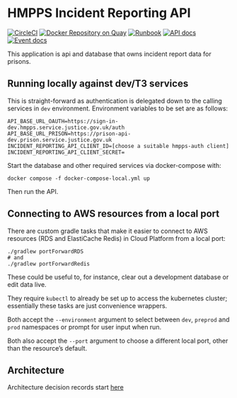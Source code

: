 # HMPPS Incident Reporting API

[![CircleCI](https://circleci.com/gh/ministryofjustice/hmpps-incident-reporting-api/tree/main.svg?style=svg)](https://circleci.com/gh/ministryofjustice/hmpps-incident-reporting-api)
[![Docker Repository on Quay](https://quay.io/repository/hmpps/hmpps-incident-reporting-api/status "Docker Repository on Quay")](https://quay.io/repository/hmpps/hmpps-incident-reporting-api)
[![Runbook](https://img.shields.io/badge/runbook-view-172B4D.svg?logo=confluence)](https://dsdmoj.atlassian.net/wiki/spaces/NOM/pages/1739325587/DPS+Runbook)
[![API docs](https://img.shields.io/badge/API_docs_-view-85EA2D.svg?logo=swagger)](https://incident-reporting-api-dev.hmpps.service.justice.gov.uk/swagger-ui/index.html)
[![Event docs](https://img.shields.io/badge/Event_docs-view-85EA2D.svg)](https://studio.asyncapi.com/?url=https://raw.githubusercontent.com/ministryofjustice/hmpps-incident-reporting-api/main/async-api.yml)

This application is api and database that owns incident report data for prisons.

## Running locally against dev/T3 services

This is straight-forward as authentication is delegated down to the calling services in `dev` environment.
Environment variables to be set are as follows:

```
API_BASE_URL_OAUTH=https://sign-in-dev.hmpps.service.justice.gov.uk/auth
API_BASE_URL_PRISON=https://prison-api-dev.prison.service.justice.gov.uk
INCIDENT_REPORTING_API_CLIENT_ID=[choose a suitable hmpps-auth client]
INCIDENT_REPORTING_API_CLIENT_SECRET=
```

Start the database and other required services via docker-compose with:

```shell
docker compose -f docker-compose-local.yml up
```

Then run the API.

## Connecting to AWS resources from a local port

There are custom gradle tasks that make it easier to connect to AWS resources (RDS and ElastiCache Redis)
in Cloud Platform from a local port:

```shell
./gradlew portForwardRDS
# and
./gradlew portForwardRedis
```

These could be useful to, for instance, clear out a development database or edit data live.

They require `kubectl` to already be set up to access the kubernetes cluster;
essentially these tasks are just convenience wrappers.

Both accept the `--environment` argument to select between `dev`, `preprod` and `prod` namespaces
or prompt for user input when run.

Both also accept the `--port` argument to choose a different local port, other than the resource’s default.

## Architecture

Architecture decision records start [here](docs/0001-use-adr.md)
